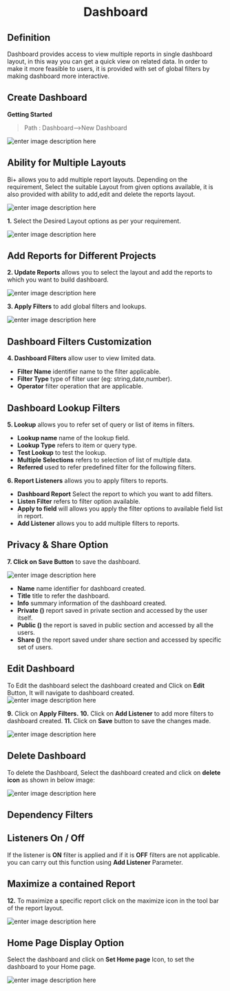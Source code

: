 
<center><h1>Dashboard</h1></center>

## Definition

Dashboard provides access to view multiple reports in single dashboard layout, in this way you can get a quick view on related data.
In order to make it more feasible to users, it is provided with set of global filters by making dashboard more interactive.
 ## Create Dashboard
 **Getting Started**
 
 >Path : Dashboard-->New Dashboard

![enter image description here](https://raw.githubusercontent.com/sv18042016/fp1/20367797e10c5eabfec8ab65d23699fb34843101/images/dash.png)

## Ability for Multiple Layouts

Bi+ allows you to add multiple report layouts. Depending on the requirement, Select the suitable Layout from given options available, it is also provided with ability to add,edit and delete the reports layout. 

![enter image description here](https://raw.githubusercontent.com/sv18042016/fp1/c9d6b6e9be883a4df0c62c47c8623392dc4e9e10/images/multiple_layout.png)

**1.** Select the Desired Layout options as per your requirement.

![enter image description here](https://raw.githubusercontent.com/sv18042016/fp1/c5df381a6fdd5127a3590acfc32d28528ae62449/images/dash_1.png)


##  Add Reports for Different Projects

**2. Update Reports** allows you to select the layout and add the reports to which you want to build dashboard.

![enter image description here](https://raw.githubusercontent.com/sv18042016/fp1/8414a3a116f22024e677cb9e647af84aaa27f6c6/images/dash_2.png)

**3. Apply Filters** to add global filters and lookups.

![enter image description here](https://raw.githubusercontent.com/sv18042016/fp1/6132f122dcb8f6567b9b63f0fe51d8fca0de5e01/images/dash_3.png)

## Dashboard Filters Customization

**4. Dashboard Filters** allow user to view limited data.
- **Filter Name** identifier name to the filter applicable.
- **Filter Type** type of filter user (eg: string,date,number).
- **Operator** filter operation that are applicable.

## Dashboard Lookup Filters

**5. Lookup** allows you to refer set of query or list of items in filters.
- **Lookup name** name of the lookup field.
- **Lookup Type**  refers to item or query type.
- **Test Lookup** to test the lookup.
- **Multiple Selections** refers to selection of list of multiple data.
- **Referred** used to refer predefined filter for the following filters. 

**6. Report Listeners** allows you to apply filters to reports.
- **Dashboard Report** Select the report to which you want to add filters.
- **Listen Filter** refers to filter option available.
- **Apply to field** will allows you apply the filter options to available field list in report.
- **Add Listener** allows you to add multiple filters to reports.

## Privacy & Share Option

**7. Click on Save Button** to save the dashboard.

![enter image description here](https://raw.githubusercontent.com/sv18042016/fp1/3cf90f38c12a100708d63581b06825580e17333a/images/save_dash.png)

- **Name** name identifier for dashboard created.
- **Title** title to refer the dashboard.
- **Info** summary information of the dashboard created.
- **Private ()** report saved in private section and accessed by the user itself.
- **Public ()** the report is saved in public section and accessed by all the users.
-  **Share ()** the report saved under share section and accessed by specific set of users.

## Edit   Dashboard 

To Edit the dashboard select the dashboard created and Click on **Edit** Button, It will navigate to dashboard created. 
  ![enter image description here](https://raw.githubusercontent.com/sv18042016/fp1/32cd07ab577aaece73d4b9b7f53010680bda5fa0/images/edit_dash2.png)   


**9.**   Click on **Apply Filters.**
**10.** Click on **Add Listener** to add more filters to dashboard created.
**11.** Click on **Save** button to save the changes made.

![enter image description here](https://raw.githubusercontent.com/sv18042016/fp1/8ddfd637b9b4be13275803e28d16a23a8fb52666/images/dash_edi3.png)

## Delete Dashboard

To delete the Dashboard, Select the dashboard created and click on **delete icon** as shown in below image:

![enter image description here](https://raw.githubusercontent.com/sv18042016/fp1/666070bb576904871a67ced2eb5388f9bcd1e142/images/dash_del.png)


## Dependency Filters

## Listeners On / Off

If the listener is **ON** filter is applied and if it is **OFF** filters are not applicable. you can carry out this function using **Add Listener** Parameter.

## Maximize a contained Report

**12.** To maximize a specific report click on the maximize icon in the tool bar of the report layout.

![enter image description here](https://raw.githubusercontent.com/sv18042016/fp1/078a756c7f5ed60ca10511acdbae528ea7f7cc16/images/repo_max.png)

## Home Page Display Option

Select the dashboard and click on **Set Home page** Icon, to set the dashboard to your Home page.

![enter image description here](https://raw.githubusercontent.com/sv18042016/fp1/319f0be4611343c3f7cc7ed6d86e60cede6c0e1a/images/dash_home.png)
<!--stackedit_data:
eyJoaXN0b3J5IjpbLTExNDI0NTk2MTZdfQ==
-->
<!--stackedit_data:
eyJoaXN0b3J5IjpbLTU1NDg2NjY1OF19
-->